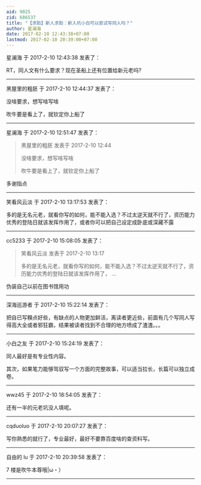 ```yaml
---
aid: 9025
zid: 686537
title: "【求助】新人求助：新入坑小白可以尝试写同人吗？"
author: 星澜海
date: 2017-02-10 12:43:38+07:00
lastmod: 2017-02-10 20:39:00+07:00
---
```


星澜海 于 2017-2-10 12:43:38 发表了：

RT，同人文有什么要求？现在圣船上还有位置给新元老吗?

---

黑屋里的粗胚 于 2017-2-10 12:44:37 发表了：

没啥要求，想写啥写啥

吹牛要是看上了，就钦定你上船了

---

星澜海 于 2017-2-10 12:51:47 发表了：

> 黑屋里的粗胚 发表于 2017-2-10 12:44
>
> 没啥要求，想写啥写啥
>
> 吹牛要是看上了，就钦定你上船了

多谢指点

---

笑看风云淡 于 2017-2-10 13:17:53 发表了：

多的是无名元老，就看你写的如何，能不能入选？不过太逆天就不行了，资历能力优秀的登陆日就该发挥作用了，或者你可以把自己设定成卧底或深藏不露

---

cc5233 于 2017-2-10 15:08:05 发表了：

> 笑看风云淡 发表于 2017-2-10 13:17
>
> 多的是无名元老，就看你写的如何，能不能入选？不过太逆天就不行了，资历能力优秀的登陆日就该发挥作用了， ...

伪装自己以前在图书馆用功

---

深海巡游者 于 2017-2-10 15:22:14 发表了：

把自已写糗点好些，有缺点的人物更加鲜活，离读者更近些，前面有几个写同人写得高大全或者邪狂霸，结果被读者找到不合理的地方喷成了渣渣。。。

---

小白之友 于 2017-2-10 15:24:19 发表了：

同人最好是有专业性内容。

其次，如果笔力能够驾驭写一个方面的完整故事，可以适当拉长，长篇可以独立成卷。

---

wwz45 于 2017-2-10 18:54:05 发表了：

还有一半的元老坑没人填呢。

---

cqduoluo 于 2017-2-10 20:07:27 发表了：

写你熟悉的就行了，专业最好，最好不要靠百度啥的查资料写。

---

自由的 lu 于 2017-2-10 20:39:58 发表了：

7 楼是吹牛本尊哦|ω・）

---
